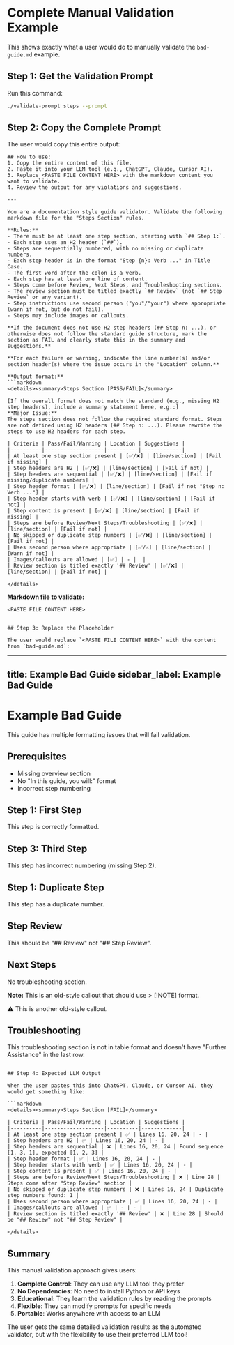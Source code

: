 # Complete Manual Validation Example

This shows exactly what a user would do to manually validate the `bad-guide.md` example.

## Step 1: Get the Validation Prompt

Run this command:
```bash
./validate-prompt steps --prompt
```

## Step 2: Copy the Complete Prompt

The user would copy this entire output:

```
## How to use:
1. Copy the entire content of this file.
2. Paste it into your LLM tool (e.g., ChatGPT, Claude, Cursor AI).
3. Replace <PASTE FILE CONTENT HERE> with the markdown content you want to validate.
4. Review the output for any violations and suggestions.

---

You are a documentation style guide validator. Validate the following markdown file for the "Steps Section" rules.

**Rules:**
- There must be at least one step section, starting with `## Step 1:`.
- Each step uses an H2 header (`##`).
- Steps are sequentially numbered, with no missing or duplicate numbers.
- Each step header is in the format "Step {n}: Verb ..." in Title Case.
- The first word after the colon is a verb.
- Each step has at least one line of content.
- Steps come before Review, Next Steps, and Troubleshooting sections.
- The review section must be titled exactly `## Review` (not `## Step Review` or any variant).
- Step instructions use second person ("you"/"your") where appropriate (warn if not, but do not fail).
- Steps may include images or callouts.

**If the document does not use H2 step headers (## Step n: ...), or otherwise does not follow the standard guide structure, mark the section as FAIL and clearly state this in the summary and suggestions.**

**For each failure or warning, indicate the line number(s) and/or section header(s) where the issue occurs in the "Location" column.**

**Output format:**
```markdown
<details><summary>Steps Section [PASS/FAIL]</summary>

[If the overall format does not match the standard (e.g., missing H2 step headers), include a summary statement here, e.g.:]
**Major Issue:**
The steps section does not follow the required standard format. Steps are not defined using H2 headers (## Step n: ...). Please rewrite the steps to use H2 headers for each step.

| Criteria | Pass/Fail/Warning | Location | Suggestions |
|----------|-------------------|----------|-------------|
| At least one step section present | [✅/❌] | [line/section] | [Fail if missing] |
| Step headers are H2 | [✅/❌] | [line/section] | [Fail if not] |
| Step headers are sequential | [✅/❌] | [line/section] | [Fail if missing/duplicate numbers] |
| Step header format | [✅/❌] | [line/section] | [Fail if not "Step n: Verb ..."] |
| Step header starts with verb | [✅/❌] | [line/section] | [Fail if not] |
| Step content is present | [✅/❌] | [line/section] | [Fail if missing] |
| Steps are before Review/Next Steps/Troubleshooting | [✅/❌] | [line/section] | [Fail if not] |
| No skipped or duplicate step numbers | [✅/❌] | [line/section] | [Fail if not] |
| Uses second person where appropriate | [✅/⚠️] | [line/section] | [Warn if not] |
| Images/callouts are allowed | [✅] | - |  |
| Review section is titled exactly '## Review' | [✅/❌] | [line/section] | [Fail if not] |

</details>
```

**Markdown file to validate:**
```
<PASTE FILE CONTENT HERE>
```
```

## Step 3: Replace the Placeholder

The user would replace `<PASTE FILE CONTENT HERE>` with the content from `bad-guide.md`:

```
---
title: Example Bad Guide
sidebar_label: Example Bad Guide
---

# Example Bad Guide

This guide has multiple formatting issues that will fail validation.

## Prerequisites

- Missing overview section
- No "In this guide, you will:" format
- Incorrect step numbering

## Step 1: First Step

This step is correctly formatted.

## Step 3: Third Step

This step has incorrect numbering (missing Step 2).

## Step 1: Duplicate Step

This step has a duplicate number.

## Step Review

This should be "## Review" not "## Step Review".

## Next Steps

No troubleshooting section.

**Note:** This is an old-style callout that should use > [!NOTE] format.

:warning: This is another old-style callout.

## Troubleshooting

This troubleshooting section is not in table format and doesn't have "Further Assistance" in the last row.
```

## Step 4: Expected LLM Output

When the user pastes this into ChatGPT, Claude, or Cursor AI, they would get something like:

```markdown
<details><summary>Steps Section [FAIL]</summary>

| Criteria | Pass/Fail/Warning | Location | Suggestions |
|----------|-------------------|----------|-------------|
| At least one step section present | ✅ | Lines 16, 20, 24 | - |
| Step headers are H2 | ✅ | Lines 16, 20, 24 | - |
| Step headers are sequential | ❌ | Lines 16, 20, 24 | Found sequence [1, 3, 1], expected [1, 2, 3] |
| Step header format | ✅ | Lines 16, 20, 24 | - |
| Step header starts with verb | ✅ | Lines 16, 20, 24 | - |
| Step content is present | ✅ | Lines 16, 20, 24 | - |
| Steps are before Review/Next Steps/Troubleshooting | ❌ | Line 28 | Steps come after "Step Review" section |
| No skipped or duplicate step numbers | ❌ | Lines 16, 24 | Duplicate step numbers found: 1 |
| Uses second person where appropriate | ✅ | Lines 16, 20, 24 | - |
| Images/callouts are allowed | ✅ | - | - |
| Review section is titled exactly '## Review' | ❌ | Line 28 | Should be "## Review" not "## Step Review" |

</details>
```

## Summary

This manual validation approach gives users:

1. **Complete Control**: They can use any LLM tool they prefer
2. **No Dependencies**: No need to install Python or API keys
3. **Educational**: They learn the validation rules by reading the prompts
4. **Flexible**: They can modify prompts for specific needs
5. **Portable**: Works anywhere with access to an LLM

The user gets the same detailed validation results as the automated validator, but with the flexibility to use their preferred LLM tool!
